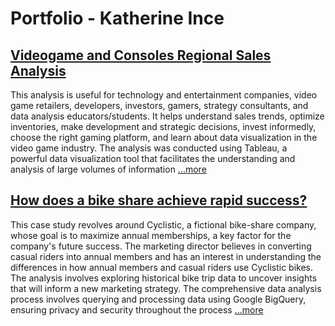# **Portfolio - Katherine Ince**

## [Videogame and Consoles Regional Sales Analysis](https://public.tableau.com/views/Game_Analysis_17114165189500/DashboardTopconsoleswiththehighestsalesbyregion?:language=es-ES&publish=yes&:sid=&:display_count=n&:origin=viz_share_link)
This analysis is useful for technology and entertainment companies, video game retailers, developers, investors, gamers, strategy consultants, and data analysis educators/students. It helps understand sales trends, optimize inventories, make development and strategic decisions, invest informedly, choose the right gaming platform, and learn about data visualization in the video game industry. The analysis was conducted using Tableau, a powerful data visualization tool that facilitates the understanding and analysis of large volumes of information [...more](https://public.tableau.com/views/Game_Analysis_17114165189500/DashboardTopconsoleswiththehighestsalesbyregion?:language=es-ES&publish=yes&:sid=&:display_count=n&:origin=viz_share_link)


## [How does a bike share achieve rapid success?](https://katherinei03.github.io/Navigating-Success-in-Bike-Share/)
This case study revolves around Cyclistic, a fictional bike-share company, whose goal is to maximize annual memberships, a key factor for the company's future success. The marketing director believes in converting casual riders into annual members and has an interest in understanding the differences in how annual members and casual riders use Cyclistic bikes. The analysis involves exploring historical bike trip data to uncover insights that will inform a new marketing strategy.
The comprehensive data analysis process involves querying and processing data using Google BigQuery, ensuring privacy and security throughout the process [...more](https://katherinei03.github.io/Navigating-Success-in-Bike-Share/)
